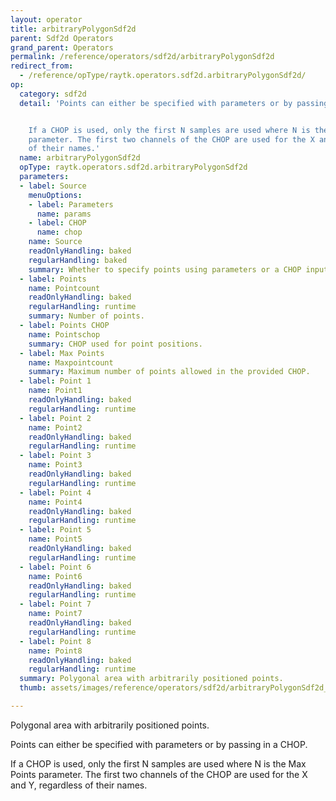 ```yaml
---
layout: operator
title: arbitraryPolygonSdf2d
parent: Sdf2d Operators
grand_parent: Operators
permalink: /reference/operators/sdf2d/arbitraryPolygonSdf2d
redirect_from:
  - /reference/opType/raytk.operators.sdf2d.arbitraryPolygonSdf2d/
op:
  category: sdf2d
  detail: 'Points can either be specified with parameters or by passing in a CHOP.


    If a CHOP is used, only the first N samples are used where N is the Max Points
    parameter. The first two channels of the CHOP are used for the X and Y, regardless
    of their names.'
  name: arbitraryPolygonSdf2d
  opType: raytk.operators.sdf2d.arbitraryPolygonSdf2d
  parameters:
  - label: Source
    menuOptions:
    - label: Parameters
      name: params
    - label: CHOP
      name: chop
    name: Source
    readOnlyHandling: baked
    regularHandling: baked
    summary: Whether to specify points using parameters or a CHOP input.
  - label: Points
    name: Pointcount
    readOnlyHandling: baked
    regularHandling: runtime
    summary: Number of points.
  - label: Points CHOP
    name: Pointschop
    summary: CHOP used for point positions.
  - label: Max Points
    name: Maxpointcount
    summary: Maximum number of points allowed in the provided CHOP.
  - label: Point 1
    name: Point1
    readOnlyHandling: baked
    regularHandling: runtime
  - label: Point 2
    name: Point2
    readOnlyHandling: baked
    regularHandling: runtime
  - label: Point 3
    name: Point3
    readOnlyHandling: baked
    regularHandling: runtime
  - label: Point 4
    name: Point4
    readOnlyHandling: baked
    regularHandling: runtime
  - label: Point 5
    name: Point5
    readOnlyHandling: baked
    regularHandling: runtime
  - label: Point 6
    name: Point6
    readOnlyHandling: baked
    regularHandling: runtime
  - label: Point 7
    name: Point7
    readOnlyHandling: baked
    regularHandling: runtime
  - label: Point 8
    name: Point8
    readOnlyHandling: baked
    regularHandling: runtime
  summary: Polygonal area with arbitrarily positioned points.
  thumb: assets/images/reference/operators/sdf2d/arbitraryPolygonSdf2d_thumb.png

---
```



Polygonal area with arbitrarily positioned points.

Points can either be specified with parameters or by passing in a CHOP.

If a CHOP is used, only the first N samples are used where N is the Max Points parameter. The first two channels of the CHOP are used for the X and Y, regardless of their names.